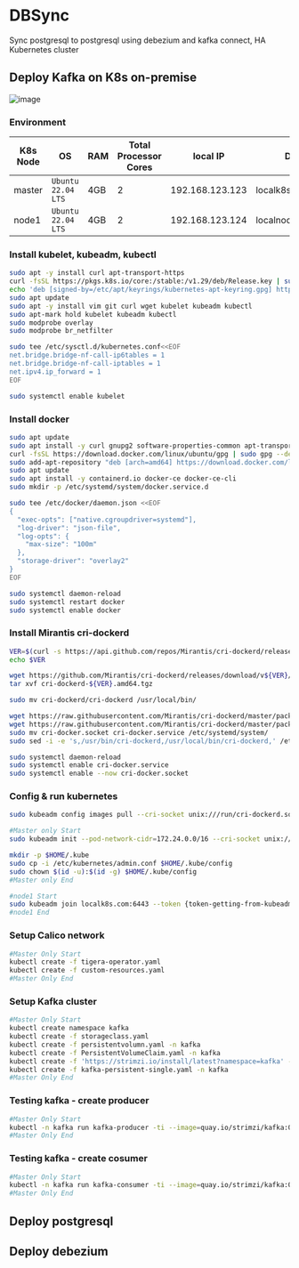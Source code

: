 # DBSync
Sync postgresql to postgresql using debezium and kafka connect, HA Kubernetes cluster

## Deploy Kafka on K8s on-premise

![image](https://github.com/toanlcgift/DBSync/assets/12400049/83d68616-427d-412c-abc5-99ec4892be21)

### Environment

K8s Node               | OS                              | RAM      | Total Processor Cores      | local IP | DNS |
-----------------------|-------------------------------------------|-----------------------------|-------------------------|-------------------------|-------------------------|
master             | `Ubuntu 22.04 LTS` | 4GB | 2 | 192.168.123.123 | localk8s.com |
node1             | `Ubuntu 22.04 LTS` | 4GB | 2 | 192.168.123.124 |  localnodek8s.com |

### Install kubelet, kubeadm, kubectl

``` bash
sudo apt -y install curl apt-transport-https
curl -fsSL https://pkgs.k8s.io/core:/stable:/v1.29/deb/Release.key | sudo gpg --dearmor -o /etc/apt/keyrings/kubernetes-apt-keyring.gpg
echo 'deb [signed-by=/etc/apt/keyrings/kubernetes-apt-keyring.gpg] https://pkgs.k8s.io/core:/stable:/v1.29/deb/ /' | sudo tee /etc/apt/sources.list.d/kubernetes.list
sudo apt update
sudo apt -y install vim git curl wget kubelet kubeadm kubectl
sudo apt-mark hold kubelet kubeadm kubectl
sudo modprobe overlay
sudo modprobe br_netfilter

sudo tee /etc/sysctl.d/kubernetes.conf<<EOF
net.bridge.bridge-nf-call-ip6tables = 1
net.bridge.bridge-nf-call-iptables = 1
net.ipv4.ip_forward = 1
EOF

sudo systemctl enable kubelet
```

### Install docker

``` bash
sudo apt update
sudo apt install -y curl gnupg2 software-properties-common apt-transport-https ca-certificates
curl -fsSL https://download.docker.com/linux/ubuntu/gpg | sudo gpg --dearmor -o /etc/apt/trusted.gpg.d/docker-archive-keyring.gpg
sudo add-apt-repository "deb [arch=amd64] https://download.docker.com/linux/ubuntu $(lsb_release -cs) stable"
sudo apt update
sudo apt install -y containerd.io docker-ce docker-ce-cli
sudo mkdir -p /etc/systemd/system/docker.service.d

sudo tee /etc/docker/daemon.json <<EOF
{
  "exec-opts": ["native.cgroupdriver=systemd"],
  "log-driver": "json-file",
  "log-opts": {
    "max-size": "100m"
  },
  "storage-driver": "overlay2"
}
EOF

sudo systemctl daemon-reload 
sudo systemctl restart docker
sudo systemctl enable docker
```

### Install Mirantis cri-dockerd

``` bash
VER=$(curl -s https://api.github.com/repos/Mirantis/cri-dockerd/releases/latest|grep tag_name | cut -d '"' -f 4|sed 's/v//g')
echo $VER

wget https://github.com/Mirantis/cri-dockerd/releases/download/v${VER}/cri-dockerd-${VER}.amd64.tgz
tar xvf cri-dockerd-${VER}.amd64.tgz

sudo mv cri-dockerd/cri-dockerd /usr/local/bin/

wget https://raw.githubusercontent.com/Mirantis/cri-dockerd/master/packaging/systemd/cri-docker.service
wget https://raw.githubusercontent.com/Mirantis/cri-dockerd/master/packaging/systemd/cri-docker.socket
sudo mv cri-docker.socket cri-docker.service /etc/systemd/system/
sudo sed -i -e 's,/usr/bin/cri-dockerd,/usr/local/bin/cri-dockerd,' /etc/systemd/system/cri-docker.service

sudo systemctl daemon-reload
sudo systemctl enable cri-docker.service
sudo systemctl enable --now cri-docker.socket
```

### Config & run kubernetes

``` bash
sudo kubeadm config images pull --cri-socket unix:///run/cri-dockerd.sock

#Master only Start
sudo kubeadm init --pod-network-cidr=172.24.0.0/16 --cri-socket unix:///run/cri-dockerd.sock --upload-certs --control-plane-endpoint=localk8s.com

mkdir -p $HOME/.kube
sudo cp -i /etc/kubernetes/admin.conf $HOME/.kube/config
sudo chown $(id -u):$(id -g) $HOME/.kube/config
#Master only End

#node1 Start
sudo kubeadm join localk8s.com:6443 --token {token-getting-from-kubeadm-init-step} --discovery-token-ca-cert-hash sha256:{sha256-getting-from-kubeadm-init-step} --cri-socket unix:///run/cri-dockerd.sock
#node1 End
```

### Setup Calico network

``` bash
#Master Only Start
kubectl create -f tigera-operator.yaml
kubectl create -f custom-resources.yaml
#Master Only End
```
### Setup Kafka cluster

``` bash
#Master Only Start
kubectl create namespace kafka
kubectl create -f storageclass.yaml
kubectl create -f persistentvolumn.yaml -n kafka
kubectl create -f PersistentVolumeClaim.yaml -n kafka
kubectl create -f 'https://strimzi.io/install/latest?namespace=kafka' -n kafka
kubectl create -f kafka-persistent-single.yaml -n kafka
#Master Only End
```

### Testing kafka - create producer

``` bash
#Master Only Start
kubectl -n kafka run kafka-producer -ti --image=quay.io/strimzi/kafka:0.40.0-kafka-3.7.0 --rm=true --restart=Never -- bin/kafka-console-producer.sh --bootstrap-server my-cluster-kafka-bootstrap:9092 --topic my-topic
#Master Only End
```
### Testing kafka - create cosumer
``` bash
#Master Only Start
kubectl -n kafka run kafka-consumer -ti --image=quay.io/strimzi/kafka:0.40.0-kafka-3.7.0 --rm=true --restart=Never -- bin/kafka-console-consumer.sh --bootstrap-server my-cluster-kafka-bootstrap:9092 --topic my-topic --from-beginning
#Master Only End
```

## Deploy postgresql
## Deploy debezium
